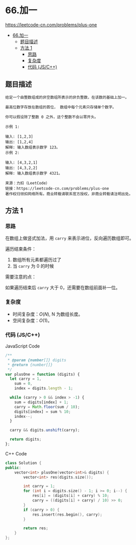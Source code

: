 # 66.加一

https://leetcode-cn.com/problems/plus-one

- [66.加一](#66加一)
  - [题目描述](#题目描述)
  - [方法 1](#方法-1)
    - [思路](#思路)
    - [复杂度](#复杂度)
    - [代码 (JS/C++)](#代码-jsc)

## 题目描述

```
给定一个由整数组成的非空数组所表示的非负整数，在该数的基础上加一。

最高位数字存放在数组的首位， 数组中每个元素只存储单个数字。

你可以假设除了整数 0 之外，这个整数不会以零开头。

示例 1:

输入: [1,2,3]
输出: [1,2,4]
解释: 输入数组表示数字 123。
示例 2:

输入: [4,3,2,1]
输出: [4,3,2,2]
解释: 输入数组表示数字 4321。

来源：力扣（LeetCode）
链接：https://leetcode-cn.com/problems/plus-one
著作权归领扣网络所有。商业转载请联系官方授权，非商业转载请注明出处。
```

## 方法 1

### 思路

在数组上做竖式加法，用 `carry` 来表示进位，反向遍历数组即可。

遍历结束条件：

1. 数组所有元素都遍历过了
2. 当 `carry` 为 0 的时候

需要注意的点：

如果遍历结束后 `carry` 大于 0，还需要在数组前面补一位。

### 复杂度

- 时间复杂度：$O(N)$, N 为数组长度。
- 空间复杂度：$O(1)$。

### 代码 (JS/C++)

JavaScript Code

```js
/**
 * @param {number[]} digits
 * @return {number[]}
 */
var plusOne = function (digits) {
  let carry = 1,
    sum = 0,
    index = digits.length - 1;

  while (carry > 0 && index > -1) {
    sum = digits[index] + 1;
    carry = Math.floor(sum / 10);
    digits[index] = sum % 10;
    index--;
  }

  carry && digits.unshift(carry);

  return digits;
};
```

C++ Code

```cpp
class Solution {
public:
    vector<int> plusOne(vector<int>& digits) {
        vector<int> res(digits.size());

        int carry = 1;
        for (int i = digits.size() - 1; i >= 0; i--) {
            res[i] = (digits[i] + carry) % 10;
            carry = ((digits[i] + carry) / 10) >> 0;
        }
        if (carry > 0) {
            res.insert(res.begin(), carry);
        }

        return res;
    }
};
```
